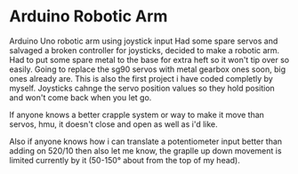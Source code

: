 # Arduino Robotic Arm
Arduino Uno robotic arm using joystick input
Had some spare servos and salvaged a broken controller for joysticks, decided to make a robotic arm. Had to put some spare metal to the base for extra heft so it won't tip over so easily. Going to replace the sg90 servos with metal gearbox ones soon, big ones already are. This is also the first project i have coded completly by myself. Joysticks cahnge the servo position values so they hold position and won't come back when you let go.

If anyone knows a better crapple system or way to make it move than servos, hmu, it doesn't close and open as well as i'd like.

Also if anyone knows how i can translate a potentiometer input better than adding on 520/10 then also let me know, the graplle up down movement is limited currently by it (50-150° about from the top of my head).
